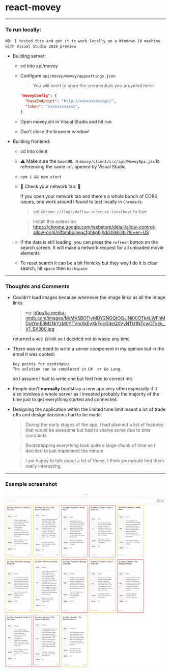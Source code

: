 # react-movey

---

### To run locally:

`NB: I tested this and got it to work locally on a Windows 10 machine with Visual Studio 2019 preview`

- Building server:

  - cd into api/movey

  - Configure `api/movey/movey/appsettings.json`

    > You will need to store the crendentials you provided here:

    ```json
    "moveyConfig": {
      "baseEndpoint": "http://xxxxxxxxx/api/",
      "token": "xxxxxxxxxxxx",
    }
    ```

  - Open movey.sln in Visual Studio and hit run

  - Don't close the browser window!

- Building frontend:

  - cd into client

  - ⚠️ Make sure the `baseURL` in `movey/client/src/api/MoveyApi.jsx` is referencing the same `url` opened by Visual Studio

  - `npm i && npm start`

  - 🚨 Check your network tab: 🚨

    If you open your network tab and there's a whole bunch of CORS issues, one work around I found to test locally in `Chrome` is:

    > set `chrome://flags/#allow-insecure-localhost` to true

    > Install this extension https://chrome.google.com/webstore/detail/allow-control-allow-origi/nlfbmbojpeacfghkpbjhddihlkkiljbi?hl=en-US

  - If the data is still loading, you can press the `refresh` button on the search screen. It will make a network request for all unloaded movie elements

  - To reset search it can be a bit finnicky but they way I do it is clear search, hit `space` then `backspace`

---

### Thoughts and Comments

- Couldn't load images because whenever the image links as all the image links

  > eg: http://ia.media-imdb.com/images/M/MV5BOTIyMDY2NGQtOGJjNi00OTk4LWFhMDgtYmE3M2NiYzM0YTVmXkEyXkFqcGdeQXVyNTU1NTcwOTk@._V1_SX300.jpg

  returned a `403 ERROR` so I decided not to waste any time

- There was no need to write a server component in my opinion but in the email it was quoted:

  ```
  Key points for candidates
  The solution can be completed in C#  or Go Lang.
  ```

  so I assume I had to write one but feel free to correct me.

- People don't **normally** bootstrap a new app very often especially if it also involves a whole server as I invested probably the majority of the time just to get everything started and connected.

- Designing the application within the limited time limit meant a lot of trade offs and design decisions had to be made.

  > During the early stages of the app, I had planned a list of features that would be awesome but had to shelve some due to time contraints.

  > Bootstrapping everything took quite a large chunk of time so I decided to just implement the minum

  > I am happy to talk about a lot of these, I think you would find them really interesting.

---

### Example screenshot

![](/client/assets/example_screenshot.png?raw=true "Screenshot")
